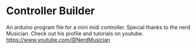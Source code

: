 # Controller Builder
 An arduino program file for a mini midi controller.
 Special thanks to the nerd Musician. Check out his profile and tutorials on youtube.
 https://www.youtube.com/@NerdMusician
